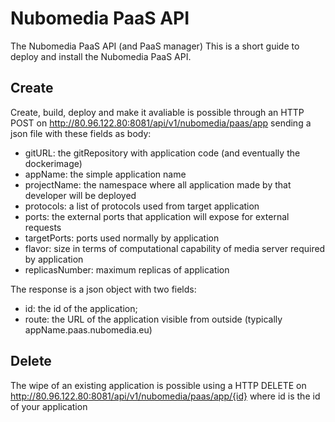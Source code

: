 Nubomedia PaaS API
=============================

The Nubomedia PaaS API (and PaaS manager)
This is a short guide to deploy and install the Nubomedia PaaS API.

Create
---------------------

Create, build, deploy and make it avaliable is possible through an HTTP POST on http://80.96.122.80:8081/api/v1/nubomedia/paas/app sending a json file with these fields as body:

* gitURL: the gitRepository with application code (and eventually the dockerimage)
* appName: the simple application name
* projectName: the namespace where all application made by that developer will be deployed
* protocols: a list of protocols used from target application
* ports: the external ports that application will expose for external requests
* targetPorts: ports used normally by application
* flavor: size in terms of computational capability of media server required by application
* replicasNumber: maximum replicas of application

The response is a json object with two fields:

* id: the id of the application;
* route: the URL of the application visible from outside (typically appName.paas.nubomedia.eu)



Delete
-----------
The wipe of an existing application is possible using a HTTP DELETE on http://80.96.122.80:8081/api/v1/nubomedia/paas/app/{id} where id is the id of your application

